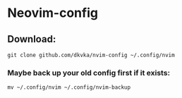 # Neovim-config

## Download:
```shell
git clone github.com/dkvka/nvim-config ~/.config/nvim
```
### Maybe back up your old config first if it exists:
```shell
mv ~/.config/nvim ~/.config/nvim-backup
```
